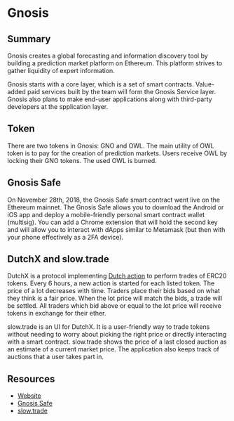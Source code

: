 # Gnosis

## Summary

Gnosis creates a global forecasting and information discovery tool by building a prediction market platform on Ethereum. This platform strives to gather liquidity of expert information.

Gnosis starts with a core layer, which is a set of smart contracts. Value-added paid services built by the team will form the Gnosis Service layer. Gnosis also plans to make end-user applications along with third-party developers at the spplication layer.

## Token

There are two tokens in Gnosis: GNO and OWL. The main utility of OWL token is to pay for the creation of prediction markets. Users receive OWL by locking their GNO tokens. The used OWL is burned.

## Gnosis Safe

On November 28th, 2018, the Gnosis Safe smart contract went live on the Ethereum mainnet. The Gnosis Safe allows you to download the Android or iOS app and deploy a mobile-friendly personal smart contract wallet \(multisig\). You can add a Chrome extension that will hold the second key and will allow you to interact with dApps similar to Metamask \(but then with your phone effectively as a 2FA device\).

## DutchX and slow.trade

DutchX is a protocol implementing [Dutch action](https://en.wikipedia.org/wiki/Dutch_auction) to perform trades of ERC20 tokens. Every 6 hours, a new action is started for each listed token. The price of a lot decreases with time. Traders place their bids based on what they think is a fair price. When the lot price will match the bids, a trade will be settled. All traders which bid above or equal to the lot price will receive tokens in exchange for their ether.

slow.trade is an UI for DutchX. It is a user-friendly way to trade tokens without needing to worry about picking the right price or directly interacting with a smart contract. slow.trade shows the price of a last closed auction as an estimate of a current market price. The application also keeps track of auctions that a user takes part in.

## Resources

* [Website](https://gnosis.io)
* [Gnosis Safe](https://safe.gnosis.io)
* [slow.trade](https://slow.trade)
